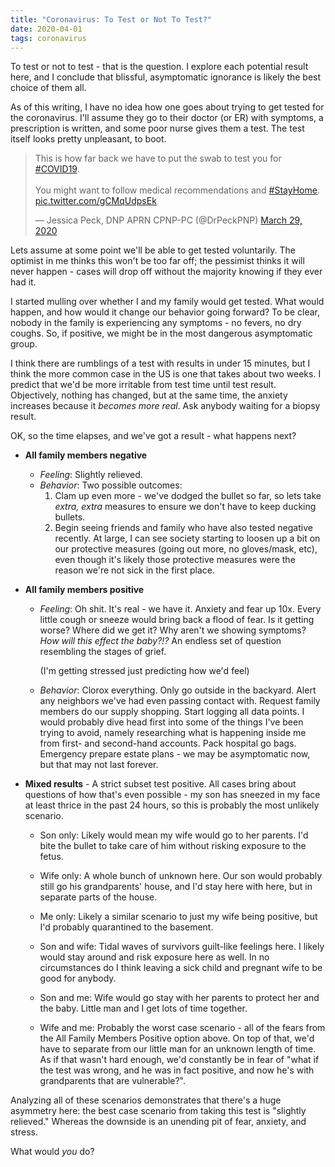 ```yaml
---
title: "Coronavirus: To Test or Not To Test?"
date: 2020-04-01
tags: coronavirus
---
```


To test or not to test - that is the question. I explore each potential result here, and I conclude that blissful, asymptomatic ignorance is likely the best choice of them all.

As of this writing, I have no idea how one goes about trying to get tested for the coronavirus. I'll assume they go to their doctor (or ER) with symptoms, a prescription is written, and some poor nurse gives them a test. The test itself looks pretty unpleasant, to boot.

<blockquote class="twitter-tweet"><p lang="en" dir="ltr">This is how far back we have to put the swab to test you for <a href="https://twitter.com/hashtag/COVID19?src=hash&amp;ref_src=twsrc%5Etfw">#COVID19</a>. <br><br>You might want to follow medical recommendations and <a href="https://twitter.com/hashtag/StayHome?src=hash&amp;ref_src=twsrc%5Etfw">#StayHome</a>. <a href="https://t.co/gCMqUdpsEk">pic.twitter.com/gCMqUdpsEk</a></p>&mdash; Jessica Peck, DNP APRN CPNP-PC (@DrPeckPNP) <a href="https://twitter.com/DrPeckPNP/status/1244062665535864832?ref_src=twsrc%5Etfw">March 29, 2020</a></blockquote> <script async src="https://platform.twitter.com/widgets.js" charset="utf-8"></script>

Lets assume at some point we'll be able to get tested voluntarily. The optimist in me thinks this won't be too far off; the pessimist thinks it will never happen - cases will drop off without the majority knowing if they ever had it.

I started mulling over whether I and my family would get tested. What would happen, and how would it change our behavior going forward? To be clear, nobody in the family is experiencing any symptoms - no fevers, no dry coughs. So, if positive, we might be in the most dangerous asymptomatic group.

I think there are rumblings of a test with results in under 15 minutes, but I think the more common case in the US is one that takes about two weeks. I predict that we'd be more irritable from test time until test result. Objectively, nothing has changed, but at the same time, the anxiety increases because it *becomes more real*. Ask anybody waiting for a biopsy result.

OK, so the time elapses, and we've got a result - what happens next?

* **All family members negative**
  * _Feeling_: Slightly relieved.
  * _Behavior_: Two possible outcomes:
    1. Clam up even more - we've dodged the bullet so far, so lets take *extra, extra* measures to ensure we don't have to keep ducking bullets.
    1. Begin seeing friends and family who have also tested negative recently. At large, I can see society starting to loosen up a bit on our protective measures (going out more, no gloves/mask, etc), even though it's likely those protective measures were the reason we're not sick in the first place.

* **All family members positive**
    * _Feeling_: Oh shit. It's real - we have it. Anxiety and fear up 10x. Every little cough or sneeze would bring back a flood of fear. Is it getting worse? Where did we get it? Why aren't we showing symptoms? *How will this effect the baby?!?* An endless set of question resembling the stages of grief.

      (I'm getting stressed just predicting how we'd feel)
    * _Behavior_: Clorox everything. Only go outside in the backyard. Alert any neighbors we've had even passing contact with. Request family members do our supply shopping. Start logging all data points. I would probably dive head first into some of the things I've been trying to avoid, namely researching what is happening inside me from first- and second-hand accounts. Pack hospital go bags. Emergency prepare estate plans - we may be asymptomatic now, but that may not last forever.

* **Mixed results** - A strict subset test positive. All cases bring about questions of how that's even possible - my son has sneezed in my face at least thrice in the past 24 hours, so this is probably the most unlikely scenario.

    * Son only: Likely would mean my wife would go to her parents. I'd bite the bullet to take care of him without risking exposure to the fetus.

    * Wife only: A whole bunch of unknown here. Our son would probably still go his grandparents' house, and I'd stay here with here, but in separate parts of the house.

    * Me only: Likely a similar scenario to just my wife being positive, but I'd probably quarantined to the basement.

    * Son and wife: Tidal waves of survivors guilt-like feelings here. I likely would stay around and risk exposure here as well. In no circumstances do I think leaving a sick child and pregnant wife to be good for anybody.

    * Son and me: Wife would go stay with her parents to protect her and the baby. Little man and I get lots of time together.

    * Wife and me: Probably the worst case scenario - all of the fears from the All Family Members Positive option above. On top of that, we'd have to separate from our little man for an unknown length of time. As if that wasn't hard enough, we'd constantly be in fear of "what if the test was wrong, and he was in fact positive, and now he's with grandparents that are vulnerable?".


Analyzing all of these scenarios demonstrates that there's a huge asymmetry here: the best case scenario from taking this test is "slightly relieved." Whereas the downside is an unending pit of fear, anxiety, and stress.

What would _you_ do?
